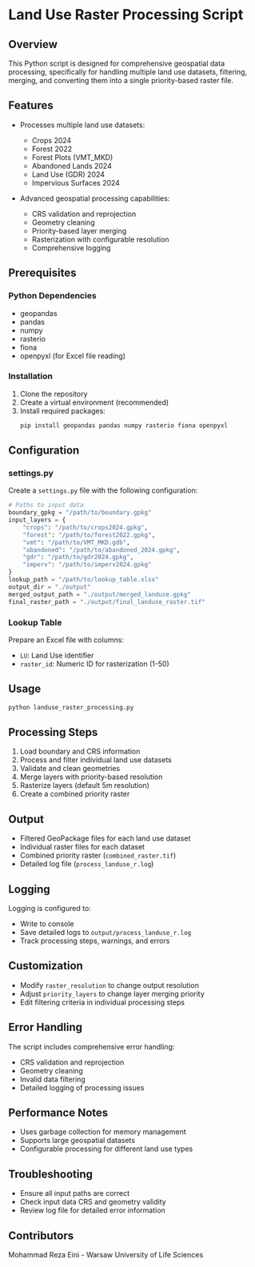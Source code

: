 # Land Use Raster Processing Script

## Overview

This Python script is designed for comprehensive geospatial data processing, specifically for handling multiple land use datasets, filtering, merging, and converting them into a single priority-based raster file.

## Features

- Processes multiple land use datasets:
  - Crops 2024
  - Forest 2022
  - Forest Plots (VMT_MKD)
  - Abandoned Lands 2024
  - Land Use (GDR) 2024
  - Impervious Surfaces 2024

- Advanced geospatial processing capabilities:
  - CRS validation and reprojection
  - Geometry cleaning
  - Priority-based layer merging
  - Rasterization with configurable resolution
  - Comprehensive logging

## Prerequisites

### Python Dependencies
- geopandas
- pandas
- numpy
- rasterio
- fiona
- openpyxl (for Excel file reading)

### Installation

1. Clone the repository
2. Create a virtual environment (recommended)
3. Install required packages:
   ```bash
   pip install geopandas pandas numpy rasterio fiona openpyxl
   ```

## Configuration

### settings.py
Create a `settings.py` file with the following configuration:

```python
# Paths to input data
boundary_gpkg = "/path/to/boundary.gpkg"
input_layers = {
    "crops": "/path/to/crops2024.gpkg",
    "forest": "/path/to/forest2022.gpkg",
    "vmt": "/path/to/VMT_MKD.gdb",
    "abandoned": "/path/to/abandoned_2024.gpkg",
    "gdr": "/path/to/gdr2024.gpkg",
    "imperv": "/path/to/imperv2024.gpkg"
}
lookup_path = "/path/to/lookup_table.xlsx"
output_dir = "./output"
merged_output_path = "./output/merged_landuse.gpkg"
final_raster_path = "./output/final_landuse_raster.tif"
```

### Lookup Table
Prepare an Excel file with columns:
- `LU`: Land Use identifier
- `raster_id`: Numeric ID for rasterization (1-50)

## Usage

```bash
python landuse_raster_processing.py
```

## Processing Steps

1. Load boundary and CRS information
2. Process and filter individual land use datasets
3. Validate and clean geometries
4. Merge layers with priority-based resolution
5. Rasterize layers (default 5m resolution)
6. Create a combined priority raster

## Output

- Filtered GeoPackage files for each land use dataset
- Individual raster files for each dataset
- Combined priority raster (`combined_raster.tif`)
- Detailed log file (`process_landuse_r.log`)

## Logging

Logging is configured to:
- Write to console
- Save detailed logs to `output/process_landuse_r.log`
- Track processing steps, warnings, and errors

## Customization

- Modify `raster_resolution` to change output resolution
- Adjust `priority_layers` to change layer merging priority
- Edit filtering criteria in individual processing steps

## Error Handling

The script includes comprehensive error handling:
- CRS validation and reprojection
- Geometry cleaning
- Invalid data filtering
- Detailed logging of processing issues

## Performance Notes

- Uses garbage collection for memory management
- Supports large geospatial datasets
- Configurable processing for different land use types

## Troubleshooting

- Ensure all input paths are correct
- Check input data CRS and geometry validity
- Review log file for detailed error information

## Contributors

Mohammad Reza Eini - Warsaw University of Life Sciences 
